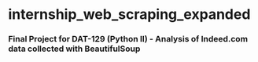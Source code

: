 # internship_web_scraping_expanded
### Final Project for DAT-129 (Python II) - Analysis of Indeed.com data collected with BeautifulSoup
